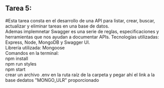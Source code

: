 ## Tarea 5: 
#Esta tarea consta en el desarrollo de una API para listar, crear, buscar, actualizar y eliminar tareas en una base de datos.<br> Ademas implemnetar Swagger es una serie de reglas, especificaciones y herramientas que nos ayudan a documentar APIs.
Tecnologías utilizadas: Express, Node, MongoDB y Swagger UI.<br>
Librería utilizada: Mongoose <br>
Comandos en la terminal: <br>
    npm install<br>
    npm run styles<br>
    npm start <br>
    crear un archivo .env en la ruta raíz de la carpeta y pegar ahí el link a la base dedatos "MONGO_ULR" proporcionado
